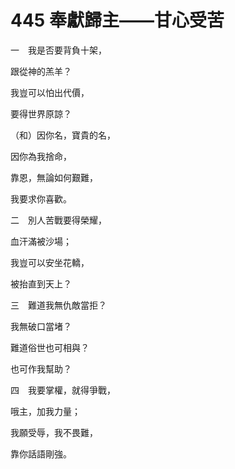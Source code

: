 # 445 奉獻歸主——甘心受苦

一　我是否要背負十架，

跟從神的羔羊？

我豈可以怕出代價，

要得世界原諒？

（和）因你名，寶貴的名，

因你為我捨命，

靠恩，無論如何艱難，

我要求你喜歡。

二　別人苦戰要得榮耀，

血汗滿被沙場；

我豈可以安坐花轎，

被抬直到天上？

三　難道我無仇敵當拒？

我無破口當堵？

難道俗世也可相與？

也可作我幫助？

四　我要掌權，就得爭戰，

哦主，加我力量；

我願受辱，我不畏難，

靠你話語剛強。

